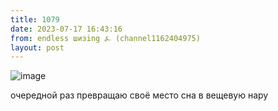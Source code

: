 ```yaml
---
title: 1079
date: 2023-07-17 16:43:16
from: endless шизing ⍼ (channel1162404975)
layout: post
---
```


![image](photos/photo_143@17-07-2023_16-43-16.jpg)

очередной раз превращаю своё место сна в вещевую нару
